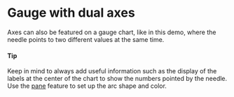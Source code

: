 # Gauge with dual axes
Axes can also be featured on a gauge chart, like in this demo, where the needle points to two different values at the same time. 

####  Tip
Keep in mind to always add useful information such as the display of the labels at the center of the chart to show the numbers pointed by the needle.
Use the [pane](http://api.highcharts.com/highcharts/pane) feature to set up the arc shape and color.
